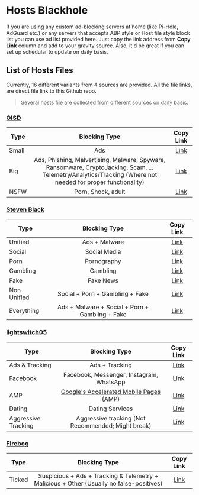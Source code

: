 # Hosts Blackhole

If you are using any custom ad-blocking servers at home (like Pi-Hole, AdGuard etc.) or any servers that accepts ABP style or Host file style block list you can use ad list provided here. 
Just copy the link address from **Copy Link** column and add to your gravity source.
Also, it'd be great if you can set up schedular to update on daily basis.

## List of Hosts Files

Currently, 16 different variants from 4 sources are provided. All the file links, are direct file link to this Github
repo.
> Several hosts file are collected from different sources on daily basis.

### [OISD](https://oisd.nl/)

| Type  |                                                                        Blocking Type                                                                         |                                           Copy Link                                            |
|-------|:------------------------------------------------------------------------------------------------------------------------------------------------------------:|:----------------------------------------------------------------------------------------------:|
| Small |                                                                             Ads                                                                              |   [Link](https://raw.githubusercontent.com/abmmhasan/hosts-blackhole/master/hosts/oisd/ads)    |
| Big   | Ads, Phishing, Malvertising, Malware, Spyware, Ransomware, CryptoJacking, Scam, ... Telemetry/Analytics/Tracking (Where not needed for proper functionality) | [Link](https://raw.githubusercontent.com/abmmhasan/hosts-blackhole/master/hosts/oisd/security) |
| NSFW  |                                                                      Porn, Shock, adult                                                                      |   [Link](https://raw.githubusercontent.com/abmmhasan/hosts-blackhole/master/hosts/oisd/nsfw)   |

### [Steven Black](https://github.com/StevenBlack/hosts)

| Type        |                  Blocking Type                  |                                                 Copy Link                                                 |
|-------------|:-----------------------------------------------:|:---------------------------------------------------------------------------------------------------------:|
| Unified     |                  Ads + Malware                  |   [Link](https://raw.githubusercontent.com/abmmhasan/hosts-blackhole/master/hosts/steven-black/unified)   |
| Social      |                  Social Media                   |   [Link](https://raw.githubusercontent.com/abmmhasan/hosts-blackhole/master/hosts/steven-black/social)    |
| Porn        |                   Pornography                   |    [Link](https://raw.githubusercontent.com/abmmhasan/hosts-blackhole/master/hosts/steven-black/porn)     |
| Gambling    |                    Gambling                     |  [Link](https://raw.githubusercontent.com/abmmhasan/hosts-blackhole/master/hosts/steven-black/gambling)   |
| Fake        |                    Fake News                    |  [Link](https://raw.githubusercontent.com/abmmhasan/hosts-blackhole/master/hosts/steven-black/fake-news)  |
| Non Unified |         Social + Porn + Gambling + Fake         | [Link](https://raw.githubusercontent.com/abmmhasan/hosts-blackhole/master/hosts/steven-black/non-unified) |
| Everything  | Ads + Malware + Social + Porn + Gambling + Fake |     [Link](https://raw.githubusercontent.com/abmmhasan/hosts-blackhole/master/hosts/steven-black/all)     |

### [lightswitch05](https://www.github.developerdan.com/hosts/)

| Type                |                                                          Blocking Type                                                          |                                                     Copy Link                                                      |
|---------------------|:-------------------------------------------------------------------------------------------------------------------------------:|:------------------------------------------------------------------------------------------------------------------:|
| Ads & Tracking      |                                                         Ads + Tracking                                                          |    [Link](https://raw.githubusercontent.com/abmmhasan/hosts-blackhole/master/hosts/lightswitch05/ads-tracking)     |
| Facebook            |                                            Facebook, Messenger, Instagram, WhatsApp                                             |      [Link](https://raw.githubusercontent.com/abmmhasan/hosts-blackhole/master/hosts/lightswitch05/facebook)       |
| AMP                 | [Google's Accelerated Mobile Pages (AMP)](https://www.theregister.co.uk/2017/05/19/open_source_insider_google_amp_bad_bad_bad/) |     [Link](https://raw.githubusercontent.com/abmmhasan/hosts-blackhole/master/hosts/lightswitch05/google-amp)      |
| Dating              |                                                         Dating Services                                                         |       [Link](https://raw.githubusercontent.com/abmmhasan/hosts-blackhole/master/hosts/lightswitch05/dating)        |
| Aggressive Tracking |                                       Aggressive tracking (Not Recommended; Might break)                                        | [Link](https://raw.githubusercontent.com/abmmhasan/hosts-blackhole/master/hosts/lightswitch05/aggressive-tracking) |

### [Firebog](https://firebog.net/)

| Type   |                                      Blocking Type                                       |                                          Copy Link                                           |
|--------|:----------------------------------------------------------------------------------------:|:--------------------------------------------------------------------------------------------:|
| Ticked | Suspicious + Ads + Tracking & Telemetry + Malicious + Other (Usually no false-positives) | [Link](https://raw.githubusercontent.com/abmmhasan/hosts-blackhole/master/hosts/firebog/aio) |
